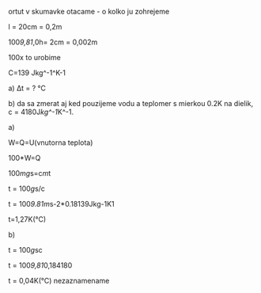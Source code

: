 
ortut v skumavke otacame - o kolko ju zohrejeme

l = 20cm = 0,2m

100*9,81*,0h= 2cm = 0,002m

100x to urobime

C=139 Jkg^-1^K-1

a) Δt = ? °C

b) da sa zmerat aj ked pouzijeme vodu a teplomer s mierkou 0.2K na dielik, c = 4180J*kg^-1*K^-1.

a)

W=Q=U(vnutorna teplota)

100*W=Q

100*mg*s=c*m*t

t = 100*g*s/c

t = 100*9.81m*s-2*0.18139Jkg-1K1

t=1,27K(°C)

b)

t = 100*g*sc

t = 100*9,81*0,184180

t = 0,04K(°C)
nezaznamename